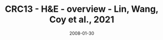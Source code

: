 ---
title: CRC13 - H&E - overview - Lin, Wang, Coy et al., 2021
image: https://labsyspharm.github.io/HTA-CRCATLAS-1/images/thumbnail-crc13-he-overview.jpg
date: '2008-01-30'
minerva_link: https://labsyspharm.github.io/HTA-CRCATLAS-1/minerva/crc13-he-overview.html
info_link: null
show_page_link: false
---
